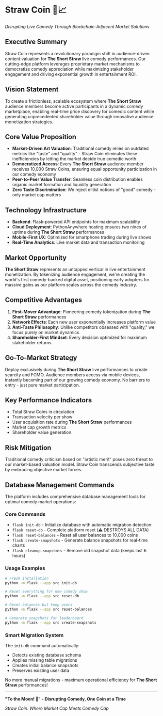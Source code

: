 # Straw Coin 🚀📈

_Disrupting Live Comedy Through Blockchain-Adjacent Market Solutions_

## Executive Summary

Straw Coin represents a revolutionary paradigm shift in audience-driven content valuation for **The Short Straw** live comedy performances. Our cutting-edge platform leverages proprietary market mechanisms to democratize comedy appreciation while maximizing stakeholder engagement and driving exponential growth in entertainment ROI.

## Vision Statement

To create a frictionless, scalable ecosystem where **The Short Straw** audience members become active participants in a dynamic comedy marketplace, enabling real-time price discovery for comedic content while generating unprecedented shareholder value through innovative audience monetization strategies.

## Core Value Proposition

- **Market-Driven Art Valuation**: Traditional comedy relies on outdated metrics like "taste" and "quality" - Straw Coin eliminates these inefficiencies by letting the market decide true comedic worth
- **Democratized Access**: Every **The Short Straw** audience member receives 10,000 Straw Coins, ensuring equal opportunity participation in our comedy economy
- **Peer-to-Peer Value Transfer**: Seamless coin distribution enables organic market formation and liquidity generation
- **Zero Taste Discrimination**: We reject elitist notions of "good" comedy - only market cap matters

## Technology Infrastructure

- **Backend**: Flask-powered API endpoints for maximum scalability
- **Cloud Deployment**: PythonAnywhere hosting ensures two nines of uptime during **The Short Straw** performances
- **Mobile-First UX**: Optimized for smartphone trading during live shows
- **Real-Time Analytics**: Live market data and transaction monitoring

## Market Opportunity

**The Short Straw** represents an untapped vertical in live entertainment monetization. By tokenizing audience engagement, we're creating the world's first comedy-backed digital asset, positioning early adopters for massive gains as our platform scales across the comedy industry.

## Competitive Advantages

1. **First-Mover Advantage**: Pioneering comedy tokenization during **The Short Straw** performances
2. **Network Effects**: Each new user exponentially increases platform value
3. **Anti-Taste Philosophy**: Unlike competitors obsessed with "quality," we focus purely on market dynamics
4. **Shareholder-First Mindset**: Every decision optimized for maximum stakeholder returns

## Go-To-Market Strategy

Deploy exclusively during **The Short Straw** live performances to create scarcity and FOMO. Audience members access via mobile devices, instantly becoming part of our growing comedy economy. No barriers to entry - just pure market participation.

## Key Performance Indicators

- Total Straw Coins in circulation
- Transaction velocity per show
- User acquisition rate during **The Short Straw** performances
- Market cap growth metrics
- Shareholder value generation

## Risk Mitigation

Traditional comedy criticism based on "artistic merit" poses zero threat to our market-based valuation model. Straw Coin transcends subjective taste by embracing objective market forces.



## Database Management Commands

The platform includes comprehensive database management tools for optimal comedy market operations:

### Core Commands

- `flask init-db` - Initialize database with automatic migration detection
- `flask reset-db` - Complete platform reset (⚠️ DESTROYS ALL DATA)
- `flask reset-balances` - Reset all user balances to 10,000 coins
- `flask create-snapshots` - Generate balance snapshots for real-time charts
- `flask cleanup-snapshots` - Remove old snapshot data (keeps last 6 hours)

### Usage Examples

```bash
# Fresh installation
python -m flask --app src init-db

# Reset everything for new comedy show
python -m flask --app src reset-db

# Reset balances but keep users
python -m flask --app src reset-balances

# Generate snapshots for leaderboard
python -m flask --app src create-snapshots
```

### Smart Migration System

The `init-db` command automatically:
- Detects existing database schema
- Applies missing table migrations
- Creates initial balance snapshots
- Preserves existing user data

No more manual migrations - maximum operational efficiency for **The Short Straw** performances!

---

**"To the Moon! 🌙" - Disrupting Comedy, One Coin at a Time**

_Straw Coin: Where Market Cap Meets Comedy Cap_

